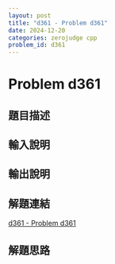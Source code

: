 ```yaml
---
layout: post
title: "d361 - Problem d361"
date: 2024-12-20
categories: zerojudge cpp
problem_id: d361
---
```


# Problem d361

## 題目描述



## 輸入說明



## 輸出說明



## 解題連結

[d361 - Problem d361](https://zerojudge.tw/ShowProblem?problemid=d361)

## 解題思路

